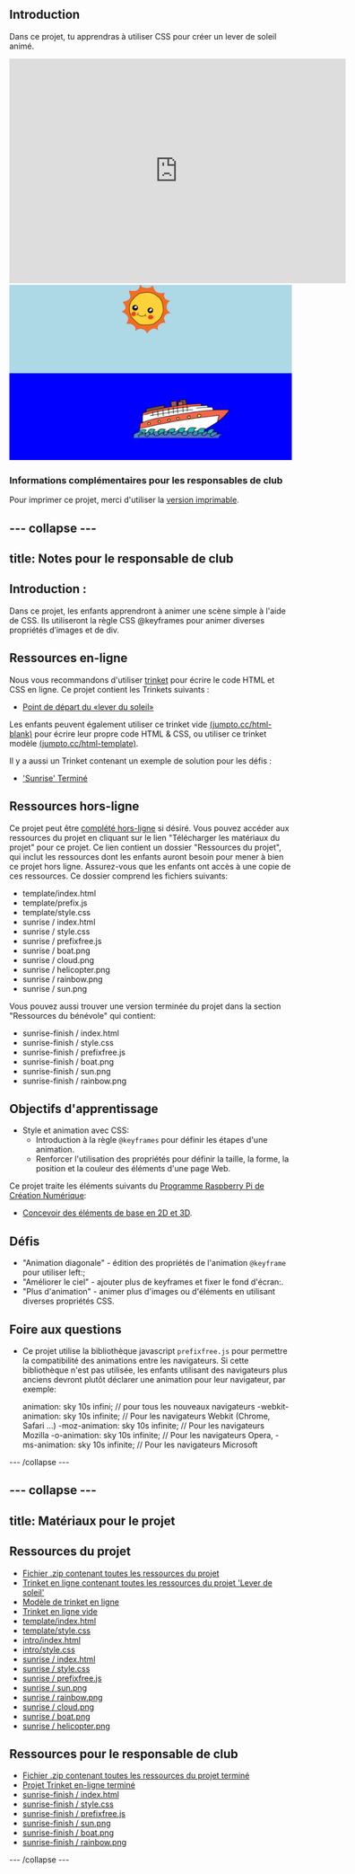 ## Introduction

Dans ce projet, tu apprendras à utiliser CSS pour créer un lever de soleil animé.

<div class="trinket">
  <iframe src="https://trinket.io/embed/html/abcc0284a3?outputOnly=true&start=result" width="600" height="400" frameborder="0" marginwidth="0" marginheight="0" allowfullscreen>
  </iframe>
  <img src="images/sunrise-final.png">
</div>

### Informations complémentaires pour les responsables de club

Pour imprimer ce projet, merci d'utiliser la [version imprimable](https://projects.raspberrypi.org/en/projects/sunrise/print).

## \--- collapse \---

## title: Notes pour le responsable de club

## Introduction :

Dans ce projet, les enfants apprendront à animer une scène simple à l'aide de CSS. Ils utiliseront la règle CSS @keyframes pour animer diverses propriétés d’images et de div.

## Ressources en-ligne

Nous vous recommandons d'utiliser [trinket](https://trinket.io/) pour écrire le code HTML et CSS en ligne. Ce projet contient les Trinkets suivants :

+ [Point de départ du «lever du soleil»](http://jumpto.cc/web-sunrise)

Les enfants peuvent également utiliser ce trinket vide [(jumpto.cc/html-blank)](http://jumpto.cc/html-blank) pour écrire leur propre code HTML & CSS, ou utiliser ce trinket modèle [(jumpto.cc/html-template)](http://jumpto.cc/html-template).

Il y a aussi un Trinket contenant un exemple de solution pour les défis :

+ ['Sunrise' Terminé](https://trinket.io/html/abcc0284a3)

## Ressources hors-ligne

Ce projet peut être [complété hors-ligne](../offline.html) si désiré. Vous pouvez accéder aux ressources du projet en cliquant sur le lien "Télécharger les matériaux du projet" pour ce projet. Ce lien contient un dossier "Ressources du projet", qui inclut les ressources dont les enfants auront besoin pour mener à bien ce projet hors ligne. Assurez-vous que les enfants ont accès à une copie de ces ressources. Ce dossier comprend les fichiers suivants:

+ template/index.html
+ template/prefix.js
+ template/style.css
+ sunrise / index.html
+ sunrise / style.css
+ sunrise / prefixfree.js
+ sunrise / boat.png
+ sunrise / cloud.png
+ sunrise / helicopter.png
+ sunrise / rainbow.png
+ sunrise / sun.png

Vous pouvez aussi trouver une version terminée du projet dans la section "Ressources du bénévole" qui contient:

+ sunrise-finish / index.html
+ sunrise-finish / style.css
+ sunrise-finish / prefixfree.js
+ sunrise-finish / boat.png
+ sunrise-finish / sun.png
+ sunrise-finish / rainbow.png

## Objectifs d'apprentissage

+ Style et animation avec CSS: 
    + Introduction à la règle `@keyframes` pour définir les étapes d'une animation.
    + Renforcer l'utilisation des propriétés pour définir la taille, la forme, la position et la couleur des éléments d'une page Web.

Ce projet traite les éléments suivants du [Programme Raspberry Pi de Création Numérique](http://rpf.io/curriculum):

+ [Concevoir des éléments de base en 2D et 3D](https://www.raspberrypi.org/curriculum/design/creator).

## Défis

+ "Animation diagonale" - édition des propriétés de l'animation `@keyframe` pour utiliser left:;
+ "Améliorer le ciel" - ajouter plus de keyframes et fixer le fond d'écran:.
+ "Plus d'animation" - animer plus d'images ou d'éléments en utilisant diverses propriétés CSS. 

## Foire aux questions

+ Ce projet utilise la bibliothèque javascript `prefixfree.js` pour permettre la compatibilité des animations entre les navigateurs. Si cette bibliothèque n'est pas utilisée, les enfants utilisant des navigateurs plus anciens devront plutôt déclarer une animation pour leur navigateur, par exemple:

    animation: sky 10s infini; // pour tous les nouveaux navigateurs
    -webkit-animation: sky 10s infinite; // Pour les navigateurs Webkit (Chrome, Safari ...)
    -moz-animation: sky 10s infinite; // Pour les navigateurs Mozilla
    -o-animation: sky 10s infinite; // Pour les navigateurs Opera,
    -ms-animation: sky 10s infinite; // Pour les navigateurs Microsoft 
    

\--- /collapse \---

## \--- collapse \---

## title: Matériaux pour le projet

## Ressources du projet

+ [Fichier .zip contenant toutes les ressources du projet](https://github.com/raspberrypilearning/sunrise/raw/master/en/resources/sunrise-project-resources.zip)
+ [Trinket en ligne contenant toutes les ressources du projet 'Lever de soleil'](http://jumpto.cc/web-sunrise)
+ [Modèle de trinket en ligne](http://jumpto.cc/trinket-template)
+ [Trinket en ligne vide](http://jumpto.cc/trinket-blank)
+ [template/index.html](https://github.com/raspberrypilearning/sunrise/raw/master/en/resources/template-index.html)
+ [template/style.css](https://github.com/raspberrypilearning/sunrise/raw/master/en/resources/template-style.css)
+ [intro/index.html](https://github.com/raspberrypilearning/sunrise/raw/master/en/resources/intro-index.html)
+ [intro/style.css](https://github.com/raspberrypilearning/sunrise/raw/master/en/resources/intro-style.css)
+ [sunrise / index.html](https://github.com/raspberrypilearning/sunrise/raw/master/en/resources/sunrise-index.html)
+ [sunrise / style.css](https://github.com/raspberrypilearning/sunrise/raw/master/en/resources/sunrise-style.css)
+ [sunrise / prefixfree.js](https://github.com/raspberrypilearning/sunrise/raw/master/en/resources/sunrise-prefixfree.js)
+ [sunrise / sun.png](https://github.com/raspberrypilearning/sunrise/raw/master/en/resources/sunrise-sun.png)
+ [sunrise / rainbow.png](https://github.com/raspberrypilearning/sunrise/raw/master/en/resources/sunrise-rainbow.png)
+ [sunrise / cloud.png](https://github.com/raspberrypilearning/sunrise/raw/master/en/resources/sunrise-cloud.png)
+ [sunrise / boat.png](https://github.com/raspberrypilearning/sunrise/raw/master/en/resources/sunrise-boat.png)
+ [sunrise / helicopter.png](https://github.com/raspberrypilearning/sunrise/raw/master/en/resources/sunrise-helicopter.png)

## Ressources pour le responsable de club

+ [Fichier .zip contenant toutes les ressources du projet terminé](https://github.com/raspberrypilearning/sunrise/raw/master/en/resources/sunrise-volunteer-resources.zip)
+ [Projet Trinket en-ligne terminé](https://trinket.io/html/abcc0284a3)
+ [sunrise-finish / index.html](https://github.com/raspberrypilearning/sunrise/raw/master/en/resources/sunrise-finished-index.html)
+ [sunrise-finish / style.css](https://github.com/raspberrypilearning/sunrise/raw/master/en/resources/sunrise-finished-style.css)
+ [sunrise-finish / prefixfree.js](https://github.com/raspberrypilearning/sunrise/raw/master/en/resources/sunrise-finished-prefixfree.js)
+ [sunrise-finish / sun.png](https://github.com/raspberrypilearning/sunrise/raw/master/en/resources/sunrise-finished-sun.png)
+ [sunrise-finish / boat.png](https://github.com/raspberrypilearning/sunrise/raw/master/en/resources/sunrise-finished-boat.png)
+ [sunrise-finish / rainbow.png](https://github.com/raspberrypilearning/sunrise/raw/master/en/resources/sunrise-finished-rainbow.png)

\--- /collapse \---